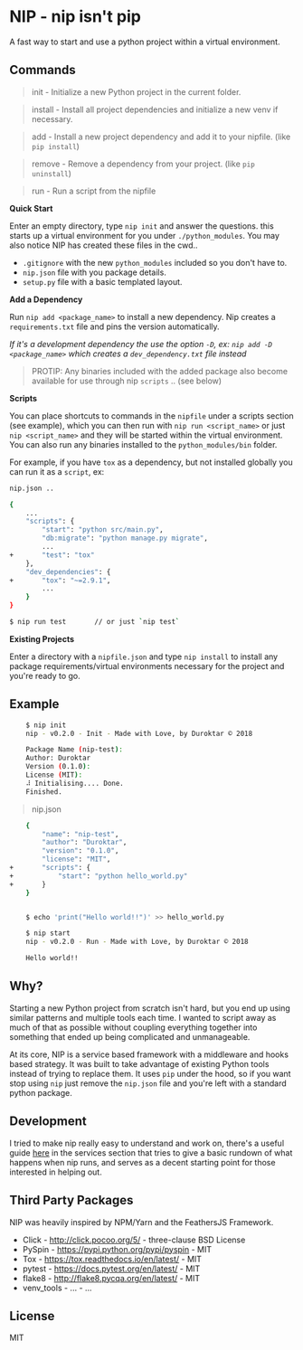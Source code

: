 NIP - nip isn't pip
===================

A fast way to start and use a python project within a virtual
environment.


Commands
--------

  > init -    Initialize a new Python project in the current folder.

  > install - Install all project dependencies and initialize a new venv if necessary.

  > add -     Install a new project dependency and add it to your nipfile. (like `pip install`)

  > remove -  Remove a dependency from your project. (like `pip uninstall`)

  > run -     Run a script from the nipfile


**Quick Start**

Enter an empty directory, type `nip init` and answer the questions.
this starts up a virtual environment for you under `./python_modules`.
You may also notice NIP has created these files in the cwd..

- `.gitignore` with the new `python_modules` included so you don't have to.
- `nip.json` file with you package details.
- `setup.py` file with a basic templated layout.

**Add a Dependency**

Run `nip add <package_name>` to install a new dependency. Nip creates a `requirements.txt` file and pins the version automatically.

*If it's a development dependency the use the option `-D`, ex: `nip add -D <package_name>` which creates a `dev_dependency.txt` file instead*

> PROTIP: Any binaries included with the added package also become available for use through nip `scripts` .. (see below)


**Scripts**

You can place shortcuts to commands in the `nipfile` under a scripts section (see example), which you can then run with
`nip run <script_name>` or just `nip <script_name>` and they will be started within the virtual environment. You can also
run any binaries installed to the `python_modules/bin` folder.

For example, if you have `tox` as a dependency, but not installed globally you can run it as a `script`, ex: 

```sh
nip.json ..

{
    ...
    "scripts": {
        "start": "python src/main.py",
        "db:migrate": "python manage.py migrate",
        ...
+       "test": "tox"
    },
    "dev_dependencies": {
+       "tox": "~=2.9.1",
        ...
    }
}

$ nip run test       // or just `nip test`
```



**Existing Projects**

Enter a directory with a `nipfile.json` and type `nip install` to
install any package requirements/virtual environments necessary for
the project and you're ready to go.


Example
-------

```sh
    $ nip init
    nip - v0.2.0 - Init - Made with Love, by Duroktar © 2018

    Package Name (nip-test):
    Author: Duroktar
    Version (0.1.0):
    License (MIT):
    ⠼ Initialising.... Done.
    Finished.
```

> nip.json

```sh
    {
        "name": "nip-test",
        "author": "Duroktar",
        "version": "0.1.0",
        "license": "MIT",
+       "scripts": {
+           "start": "python hello_world.py"
+       }
    }
```

```sh

    $ echo 'print("Hello world!!")' >> hello_world.py

    $ nip start
    nip - v0.2.0 - Run - Made with Love, by Duroktar © 2018

    Hello world!!

```


Why?
----

Starting a new Python project from scratch isn't hard, but you end up
using similar patterns and multiple tools each time. I wanted to script
away as much of that as possible without coupling everything together
into something that ended up being complicated and unmanageable.

At its core, NIP is a service based framework with a middleware and
hooks based strategy. It was built to take advantage of existing
Python tools instead of trying to replace them. It uses `pip` under
the hood, so if you want stop using `nip` just remove the `nip.json`
file and you're left with a standard python package.


Development
-----------

I tried to make nip really easy to understand and work on, there's a useful
guide [here](./nip/services/README.md) in the services section that tries to give a basic rundown of
what happens when nip runs, and serves as a decent starting point for those
interested in helping out.


Third Party Packages
--------------------

NIP was heavily inspired by NPM/Yarn and the FeathersJS Framework.

- Click - http://click.pocoo.org/5/ - three-clause BSD License
- PySpin - https://pypi.python.org/pypi/pyspin - MIT
- Tox - https://tox.readthedocs.io/en/latest/ - MIT
- pytest - https://docs.pytest.org/en/latest/ - MIT
- flake8 - http://flake8.pycqa.org/en/latest/ - MIT
- venv_tools - ... - ...

License
-------

MIT
